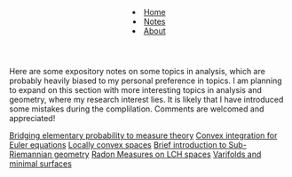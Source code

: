 <html>
    <link rel="stylesheet" href="style.css">
    <header> 
        <title>
      Expository Notes
    </title>
      <nav, class = "row">
         <li class="masthead__menu-item">
          <a href="https://anduin-dk.github.io/AcademicWeb">Home</a>
            </li>
          <li class="masthead__menu-item">
          <a href="https://anduin-dk.github.io/AcademicWeb/notes.html">Notes</a>
            </li>
          <li class="masthead__menu-item">
          <a href="https://anduin-dk.github.io/AcademicWeb/about.html">About</a>
            </li>
      </nav>
    </header>
  <body>
    <div class = "row"> 
      <div class = "post-text-box">
        <section>
          <p>
            Here are some expository notes on some topics in analysis, which are probably heavily biased to my 
            personal preference in topics. I am planning to expand on this section with more interesting topics 
            in analysis and geometry, where my research interest lies.
            It is likely that I have introduced some mistakes during the complilation. 
            Comments are welcomed and appreciated!
          </p>
        </section>
        <section>
          <nav>
            <a href = "anduin-dk.github.io/AcademicWeb/Bridging_to_measure_theoretic_probability.pdf",
                target="_blank">
                Bridging elementary probability to measure theory</a>
            <a href = "anduin-dk.github.io/AcademicWeb/Convex_integration_From_Nash_embeddings_to_Euler_equation (4).pdf",
                target="_blank">
                Convex integration for Euler equations</a>
            <a href = "anduin-dk.github.io/AcademicWeb/LocallyConvexAnalysis.pdf", target="_blank">
                Locally convex spaces</a>
            <a href = "anduin-dk.github.io/AcademicWeb/SubRiemStructures.pdf", target="_blank">
                Brief introduction to Sub-Riemannian geometry</a>
            <a href = "anduin-dk.github.io/AcademicWeb/RadonMeasures.pdf", target="_blank">
                Radon Measures on LCH spaces</a>
            <a href = "anduin-dk.github.io/AcademicWeb/VarifoldGeom.pdf", target="_blank">
                Varifolds and minimal surfaces</a>
          </nav>
        </section>
      </div> 
    </div>
  </body>
</html>
